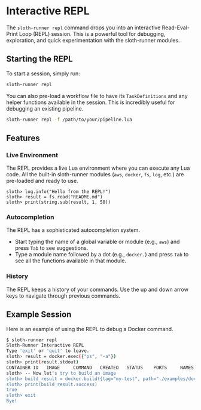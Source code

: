 # Interactive REPL

The `sloth-runner repl` command drops you into an interactive Read-Eval-Print Loop (REPL) session. This is a powerful tool for debugging, exploration, and quick experimentation with the sloth-runner modules.

## Starting the REPL

To start a session, simply run:
```bash
sloth-runner repl
```

You can also pre-load a workflow file to have its `TaskDefinitions` and any helper functions available in the session. This is incredibly useful for debugging an existing pipeline.

```bash
sloth-runner repl -f /path/to/your/pipeline.lua
```

## Features

### Live Environment
The REPL provides a live Lua environment where you can execute any Lua code. All the built-in sloth-runner modules (`aws`, `docker`, `fs`, `log`, etc.) are pre-loaded and ready to use.

```
sloth> log.info("Hello from the REPL!")
sloth> result = fs.read("README.md")
sloth> print(string.sub(result, 1, 50))
```

### Autocompletion
The REPL has a sophisticated autocompletion system.
- Start typing the name of a global variable or module (e.g., `aws`) and press `Tab` to see suggestions.
- Type a module name followed by a dot (e.g., `docker.`) and press `Tab` to see all the functions available in that module.

### History
The REPL keeps a history of your commands. Use the up and down arrow keys to navigate through previous commands.

## Example Session

Here is an example of using the REPL to debug a Docker command.

```bash
$ sloth-runner repl
Sloth-Runner Interactive REPL
Type 'exit' or 'quit' to leave.
sloth> result = docker.exec({"ps", "-a"})
sloth> print(result.stdout)
CONTAINER ID   IMAGE     COMMAND   CREATED   STATUS    PORTS     NAMES
sloth> -- Now let's try to build an image
sloth> build_result = docker.build({tag="my-test", path="./examples/docker"})
sloth> print(build_result.success)
true
sloth> exit
Bye!
```
